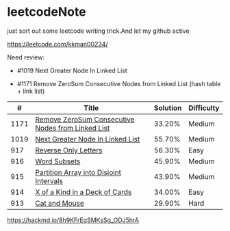 # leetcodeNote
just sort out some leetcode writing trick.And let my github active

https://leetcode.com/kkman00234/

Need review:
* #1019 Next Greater Node In Linked List
    
* #1171 Remove ZeroSum Consecutive Nodes from Linked List 
      (hash table + link list)




| # | Title | Solution | Difficulty |
|---| ----- | -------- | ---------- |
|1171|[Remove ZeroSum Consecutive Nodes from Linked List](https://github.com/whosyourdadd/leetcodeNote/blob/master/1171RemoveZeroSumConsecutiveNodesfromLinkedList.cpp)|33.20%|Medium|
|1019|[Next Greater Node In Linked List](https://github.com/grandyang/LeetCode-All-In-One/issues/919)|55.70%|Medium|
|917|[Reverse Only Letters](https://github.com/grandyang/LeetCode-All-In-One/issues/917)|56.30%|Easy|
|916|[Word Subsets](https://github.com/grandyang/LeetCode-All-In-One/issues/916)|45.90%|Medium|
|915|[Partition Array into Disjoint Intervals](https://github.com/grandyang/LeetCode-All-In-One/issues/915)|43.90%|Medium|
|914|[X of a Kind in a Deck of Cards](https://github.com/grandyang/LeetCode-All-In-One/issues/914)|34.00%|Easy|
|913|[Cat and Mouse](https://github.com/grandyang/LeetCode-All-In-One/issues/913)|29.90%|Hard|


https://hackmd.io/8h9KFrEqSMKsSg_ODJ5hrA
